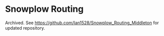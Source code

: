 # Snowplow Routing
Archived. See https://github.com/Ian1528/Snowplow_Routing_Middleton for updated repository.
